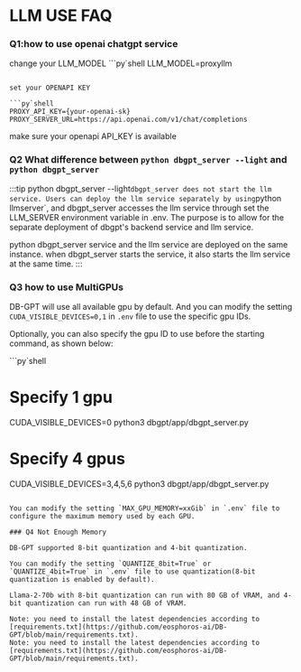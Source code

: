 # LLM USE FAQ

### Q1:how to use openai chatgpt service
change your LLM_MODEL
```py`shell
LLM_MODEL=proxyllm
````

set your OPENAPI KEY

```py`shell
PROXY_API_KEY={your-openai-sk}
PROXY_SERVER_URL=https://api.openai.com/v1/chat/completions
````

make sure your openapi API_KEY is available

### Q2 What difference between `python dbgpt_server --light` and `python dbgpt_server`

:::tip
python dbgpt_server --light` dbgpt_server does not start the llm service. Users can deploy the llm service separately by using `python llmserver`, and dbgpt_server accesses the llm service through set the LLM_SERVER environment variable in .env. The purpose is to allow for the separate deployment of dbgpt's backend service and llm service.

python dbgpt_server service and the llm service are deployed on the same instance. when dbgpt_server starts the service, it also starts the llm service at the same time.
:::

### Q3 how to use MultiGPUs

DB-GPT will use all available gpu by default. And you can modify the setting `CUDA_VISIBLE_DEVICES=0,1` in `.env` file
to use the specific gpu IDs.

Optionally, you can also specify the gpu ID to use before the starting command, as shown below:

```py`shell
# Specify 1 gpu
CUDA_VISIBLE_DEVICES=0 python3 dbgpt/app/dbgpt_server.py

# Specify 4 gpus
CUDA_VISIBLE_DEVICES=3,4,5,6 python3 dbgpt/app/dbgpt_server.py
````

You can modify the setting `MAX_GPU_MEMORY=xxGib` in `.env` file to configure the maximum memory used by each GPU.

### Q4 Not Enough Memory

DB-GPT supported 8-bit quantization and 4-bit quantization.

You can modify the setting `QUANTIZE_8bit=True` or `QUANTIZE_4bit=True` in `.env` file to use quantization(8-bit quantization is enabled by default).

Llama-2-70b with 8-bit quantization can run with 80 GB of VRAM, and 4-bit quantization can run with 48 GB of VRAM.

Note: you need to install the latest dependencies according to [requirements.txt](https://github.com/eosphoros-ai/DB-GPT/blob/main/requirements.txt).
Note: you need to install the latest dependencies according to [requirements.txt](https://github.com/eosphoros-ai/DB-GPT/blob/main/requirements.txt).